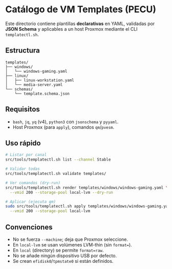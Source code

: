 # Catálogo de VM Templates (PECU)

Este directorio contiene plantillas **declarativas** en YAML, validadas por **JSON Schema** y aplicables a un host Proxmox mediante el CLI `templatectl.sh`.

## Estructura

```
templates/
├── windows/
│   └── windows-gaming.yaml
├── linux/
│   ├── linux-workstation.yaml
│   └── media-server.yaml
└── schemas/
    └── template.schema.json
```

## Requisitos

- `bash`, `jq`, `yq` (v4), `python3` con `jsonschema` y `pyyaml`.
- Host Proxmox (para `apply`), comandos `qm`/`pvesm`.

## Uso rápido

```bash
# Listar por canal
src/tools/templatectl.sh list --channel Stable

# Validar todas
src/tools/templatectl.sh validate templates/

# Ver comandos (dry-run)
src/tools/templatectl.sh render templates/windows/windows-gaming.yaml \
  --vmid 200 --storage-pool local-lvm --dry-run

# Aplicar (ejecuta qm)
sudo src/tools/templatectl.sh apply templates/windows/windows-gaming.yaml \
  --vmid 200 --storage-pool local-lvm
```

## Convenciones

* No se fuerza `--machine`; deja que Proxmox seleccione.
* En `local-lvm` se usan volúmenes LVM-thin (sin `format=`).
* En `local` (directory) se permite `format=raw`.
* No se añade ningún dispositivo USB por defecto.
* Se crean `efidisk0`/`tpmstate0` si están definidos.

